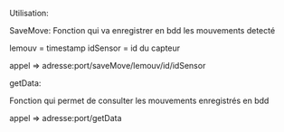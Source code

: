 Utilisation: 

SaveMove:
Fonction qui va enregistrer en bdd les mouvements detecté

lemouv = timestamp
idSensor = id du capteur

appel => adresse:port/saveMove/lemouv/id/idSensor

getData: 

Fonction qui permet de consulter les mouvements enregistrés en bdd

appel => adresse:port/getData

